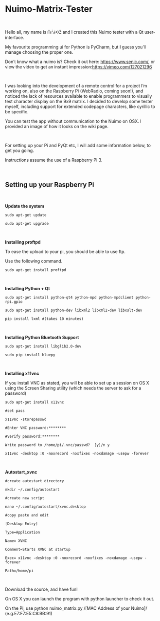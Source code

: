 Nuimo-Matrix-Tester
===================

 

Hello all, my name is ᗰᓮᖽᐸᕧ and I created this Nuimo tester with a Qt
user-interface.

My favourite programming ui for Python is PyCharm, but I guess you’ll manage
choosing the proper one.

Don’t know what a nuimo is? Check it out here: <https://www.senic.com/>, or view
the video to get an instant impression:<https://vimeo.com/127021296>

 

I was looking into the development of a remote control for a project I’m working
on, also on the Raspberry Pi (WebRadio, coming soon!), and noticed the lack of
resources available to enable programmers to visually test character display on
the 9x9 matrix. I decided to develop some tester myself, including support for
extended codepage characters, like cyrillic to be specific.

You can test the app without communication to the Nuimo on OSX. I provided an
image of how it looks on the wiki page.

 

For setting up your Pi and PyQt etc, I will add some information below, to get
you going.

Instructions assume the use of a Raspberry Pi 3.

 

Setting up your Raspberry Pi 
-----------------------------

 

**Update the system**

~~~~~~~~~~~~~~~~~~~~~~~~~~~~~~~~~~~~~~~~~~~~~~~~~~~~~~~~~~~~~~~~~~~~~~~~~~~~~~~~
sudo apt-get update
~~~~~~~~~~~~~~~~~~~~~~~~~~~~~~~~~~~~~~~~~~~~~~~~~~~~~~~~~~~~~~~~~~~~~~~~~~~~~~~~

~~~~~~~~~~~~~~~~~~~~~~~~~~~~~~~~~~~~~~~~~~~~~~~~~~~~~~~~~~~~~~~~~~~~~~~~~~~~~~~~
sudo apt-get upgrade
~~~~~~~~~~~~~~~~~~~~~~~~~~~~~~~~~~~~~~~~~~~~~~~~~~~~~~~~~~~~~~~~~~~~~~~~~~~~~~~~

 

**Installing proftpd**

To ease the upload to your pi, you should be able to use ftp.

Use the following command.

~~~~~~~~~~~~~~~~~~~~~~~~~~~~~~~~~~~~~~~~~~~~~~~~~~~~~~~~~~~~~~~~~~~~~~~~~~~~~~~~
sudo apt-get install proftpd
~~~~~~~~~~~~~~~~~~~~~~~~~~~~~~~~~~~~~~~~~~~~~~~~~~~~~~~~~~~~~~~~~~~~~~~~~~~~~~~~

 

**Installing Python + Qt**

~~~~~~~~~~~~~~~~~~~~~~~~~~~~~~~~~~~~~~~~~~~~~~~~~~~~~~~~~~~~~~~~~~~~~~~~~~~~~~~~
sudo apt-get install python-qt4 python-mpd python-mpdclient python-rpi.gpio
~~~~~~~~~~~~~~~~~~~~~~~~~~~~~~~~~~~~~~~~~~~~~~~~~~~~~~~~~~~~~~~~~~~~~~~~~~~~~~~~

~~~~~~~~~~~~~~~~~~~~~~~~~~~~~~~~~~~~~~~~~~~~~~~~~~~~~~~~~~~~~~~~~~~~~~~~~~~~~~~~
sudo apt-get install python-dev libxml2 libxml2-dev libxslt-dev
~~~~~~~~~~~~~~~~~~~~~~~~~~~~~~~~~~~~~~~~~~~~~~~~~~~~~~~~~~~~~~~~~~~~~~~~~~~~~~~~

~~~~~~~~~~~~~~~~~~~~~~~~~~~~~~~~~~~~~~~~~~~~~~~~~~~~~~~~~~~~~~~~~~~~~~~~~~~~~~~~
pip install lxml #(takes 10 minutes)
~~~~~~~~~~~~~~~~~~~~~~~~~~~~~~~~~~~~~~~~~~~~~~~~~~~~~~~~~~~~~~~~~~~~~~~~~~~~~~~~

 

**Installing Python Bluetooth Support**

~~~~~~~~~~~~~~~~~~~~~~~~~~~~~~~~~~~~~~~~~~~~~~~~~~~~~~~~~~~~~~~~~~~~~~~~~~~~~~~~
sudo apt-get install libglib2.0-dev
~~~~~~~~~~~~~~~~~~~~~~~~~~~~~~~~~~~~~~~~~~~~~~~~~~~~~~~~~~~~~~~~~~~~~~~~~~~~~~~~

~~~~~~~~~~~~~~~~~~~~~~~~~~~~~~~~~~~~~~~~~~~~~~~~~~~~~~~~~~~~~~~~~~~~~~~~~~~~~~~~
sudo pip install bluepy
~~~~~~~~~~~~~~~~~~~~~~~~~~~~~~~~~~~~~~~~~~~~~~~~~~~~~~~~~~~~~~~~~~~~~~~~~~~~~~~~

 

**Installing x11vnc**

If you install VNC as stated, you will be able to set up a session on OS X using
the Screen Sharing utility (which needs the server to ask for a password)

~~~~~~~~~~~~~~~~~~~~~~~~~~~~~~~~~~~~~~~~~~~~~~~~~~~~~~~~~~~~~~~~~~~~~~~~~~~~~~~~
sudo apt-get install x11vnc
~~~~~~~~~~~~~~~~~~~~~~~~~~~~~~~~~~~~~~~~~~~~~~~~~~~~~~~~~~~~~~~~~~~~~~~~~~~~~~~~

~~~~~~~~~~~~~~~~~~~~~~~~~~~~~~~~~~~~~~~~~~~~~~~~~~~~~~~~~~~~~~~~~~~~~~~~~~~~~~~~
#set pass
~~~~~~~~~~~~~~~~~~~~~~~~~~~~~~~~~~~~~~~~~~~~~~~~~~~~~~~~~~~~~~~~~~~~~~~~~~~~~~~~

~~~~~~~~~~~~~~~~~~~~~~~~~~~~~~~~~~~~~~~~~~~~~~~~~~~~~~~~~~~~~~~~~~~~~~~~~~~~~~~~
x11vnc -storepasswd
~~~~~~~~~~~~~~~~~~~~~~~~~~~~~~~~~~~~~~~~~~~~~~~~~~~~~~~~~~~~~~~~~~~~~~~~~~~~~~~~

~~~~~~~~~~~~~~~~~~~~~~~~~~~~~~~~~~~~~~~~~~~~~~~~~~~~~~~~~~~~~~~~~~~~~~~~~~~~~~~~
#Enter VNC password:********
~~~~~~~~~~~~~~~~~~~~~~~~~~~~~~~~~~~~~~~~~~~~~~~~~~~~~~~~~~~~~~~~~~~~~~~~~~~~~~~~

~~~~~~~~~~~~~~~~~~~~~~~~~~~~~~~~~~~~~~~~~~~~~~~~~~~~~~~~~~~~~~~~~~~~~~~~~~~~~~~~
#Verify password:********
~~~~~~~~~~~~~~~~~~~~~~~~~~~~~~~~~~~~~~~~~~~~~~~~~~~~~~~~~~~~~~~~~~~~~~~~~~~~~~~~

~~~~~~~~~~~~~~~~~~~~~~~~~~~~~~~~~~~~~~~~~~~~~~~~~~~~~~~~~~~~~~~~~~~~~~~~~~~~~~~~
Write password to /home/pi/.vnc/passwd?  [y]/n y
~~~~~~~~~~~~~~~~~~~~~~~~~~~~~~~~~~~~~~~~~~~~~~~~~~~~~~~~~~~~~~~~~~~~~~~~~~~~~~~~

~~~~~~~~~~~~~~~~~~~~~~~~~~~~~~~~~~~~~~~~~~~~~~~~~~~~~~~~~~~~~~~~~~~~~~~~~~~~~~~~
x11vnc -desktop :0 -noxrecord -noxfixes -noxdamage -usepw -forever
~~~~~~~~~~~~~~~~~~~~~~~~~~~~~~~~~~~~~~~~~~~~~~~~~~~~~~~~~~~~~~~~~~~~~~~~~~~~~~~~

 

**Autostart\_xvnc**

~~~~~~~~~~~~~~~~~~~~~~~~~~~~~~~~~~~~~~~~~~~~~~~~~~~~~~~~~~~~~~~~~~~~~~~~~~~~~~~~
#create autostart directory
~~~~~~~~~~~~~~~~~~~~~~~~~~~~~~~~~~~~~~~~~~~~~~~~~~~~~~~~~~~~~~~~~~~~~~~~~~~~~~~~

~~~~~~~~~~~~~~~~~~~~~~~~~~~~~~~~~~~~~~~~~~~~~~~~~~~~~~~~~~~~~~~~~~~~~~~~~~~~~~~~
mkdir ~/.config/autostart
~~~~~~~~~~~~~~~~~~~~~~~~~~~~~~~~~~~~~~~~~~~~~~~~~~~~~~~~~~~~~~~~~~~~~~~~~~~~~~~~

~~~~~~~~~~~~~~~~~~~~~~~~~~~~~~~~~~~~~~~~~~~~~~~~~~~~~~~~~~~~~~~~~~~~~~~~~~~~~~~~
#create new script
~~~~~~~~~~~~~~~~~~~~~~~~~~~~~~~~~~~~~~~~~~~~~~~~~~~~~~~~~~~~~~~~~~~~~~~~~~~~~~~~

~~~~~~~~~~~~~~~~~~~~~~~~~~~~~~~~~~~~~~~~~~~~~~~~~~~~~~~~~~~~~~~~~~~~~~~~~~~~~~~~
nano ~/.config/autostart/xvnc.desktop
~~~~~~~~~~~~~~~~~~~~~~~~~~~~~~~~~~~~~~~~~~~~~~~~~~~~~~~~~~~~~~~~~~~~~~~~~~~~~~~~

~~~~~~~~~~~~~~~~~~~~~~~~~~~~~~~~~~~~~~~~~~~~~~~~~~~~~~~~~~~~~~~~~~~~~~~~~~~~~~~~
#copy paste and edit
~~~~~~~~~~~~~~~~~~~~~~~~~~~~~~~~~~~~~~~~~~~~~~~~~~~~~~~~~~~~~~~~~~~~~~~~~~~~~~~~

~~~~~~~~~~~~~~~~~~~~~~~~~~~~~~~~~~~~~~~~~~~~~~~~~~~~~~~~~~~~~~~~~~~~~~~~~~~~~~~~
[Desktop Entry]
~~~~~~~~~~~~~~~~~~~~~~~~~~~~~~~~~~~~~~~~~~~~~~~~~~~~~~~~~~~~~~~~~~~~~~~~~~~~~~~~

~~~~~~~~~~~~~~~~~~~~~~~~~~~~~~~~~~~~~~~~~~~~~~~~~~~~~~~~~~~~~~~~~~~~~~~~~~~~~~~~
Type=Application
~~~~~~~~~~~~~~~~~~~~~~~~~~~~~~~~~~~~~~~~~~~~~~~~~~~~~~~~~~~~~~~~~~~~~~~~~~~~~~~~

~~~~~~~~~~~~~~~~~~~~~~~~~~~~~~~~~~~~~~~~~~~~~~~~~~~~~~~~~~~~~~~~~~~~~~~~~~~~~~~~
Name= XVNC
~~~~~~~~~~~~~~~~~~~~~~~~~~~~~~~~~~~~~~~~~~~~~~~~~~~~~~~~~~~~~~~~~~~~~~~~~~~~~~~~

~~~~~~~~~~~~~~~~~~~~~~~~~~~~~~~~~~~~~~~~~~~~~~~~~~~~~~~~~~~~~~~~~~~~~~~~~~~~~~~~
Comment=Starts XVNC at startup
~~~~~~~~~~~~~~~~~~~~~~~~~~~~~~~~~~~~~~~~~~~~~~~~~~~~~~~~~~~~~~~~~~~~~~~~~~~~~~~~

~~~~~~~~~~~~~~~~~~~~~~~~~~~~~~~~~~~~~~~~~~~~~~~~~~~~~~~~~~~~~~~~~~~~~~~~~~~~~~~~
Exec= x11vnc -desktop :0 -noxrecord -noxfixes -noxdamage -usepw -forever
~~~~~~~~~~~~~~~~~~~~~~~~~~~~~~~~~~~~~~~~~~~~~~~~~~~~~~~~~~~~~~~~~~~~~~~~~~~~~~~~

~~~~~~~~~~~~~~~~~~~~~~~~~~~~~~~~~~~~~~~~~~~~~~~~~~~~~~~~~~~~~~~~~~~~~~~~~~~~~~~~
Path=/home/pi
~~~~~~~~~~~~~~~~~~~~~~~~~~~~~~~~~~~~~~~~~~~~~~~~~~~~~~~~~~~~~~~~~~~~~~~~~~~~~~~~

 

Download the source, and have fun!

On OS X you can launch the program with python launcher to check it out.

On the Pi, use python nuimo\_matrix.py /[MAC Address of your Nuimo]/
(e.g.E7:F7:E5:C8:BB:91)

